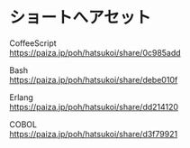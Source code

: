ショートへアセット
=================


CoffeeScript  
https://paiza.jp/poh/hatsukoi/share/0c985add  
  
  
Bash  
https://paiza.jp/poh/hatsukoi/share/debe010f  
  
  
Erlang  
https://paiza.jp/poh/hatsukoi/share/dd214120  
  
  
COBOL    
https://paiza.jp/poh/hatsukoi/share/d3f79921  
